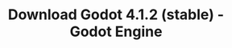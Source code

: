 ---
# Generated by /tools/generators/src/download_archive_generator !!! do not edit by hand !!!
title: 'Download Godot 4.1.2 (stable) - Godot Engine'
type: 'download/archive'
name: '4.1.2'
flavor: 'stable'
release_date: '2023-10-04T03:00:00-00:00'
release_notes: 'article/maintenance-release-godot-4-1-2/'
primaryPlatforms:
  - 'android.apk'
  - 'linux.64'
  - 'macos.universal'
  - 'windows.64'
  - 'web'
  - 'templates'
links:
  android.apk:
    name: 'android.apk'
    title: 'Android'
    caption: 'APK Universal (ARM64 + ARMv7 + x86_64 + x86)'
    tags:
      - 'APK download'
      - 'ARM64/v7'
      - 'x86 (64 & 32 bit)'
    hosts:
      github_builds:
        regular: 'https://github.com/godotengine/godot-builds/releases/download/4.1.2-stable/Godot_v4.1.2-stable_android_editor.apk'
        mono: '#'
      github:
        regular: 'https://github.com/godotengine/godot/releases/download/4.1.2-stable/Godot_v4.1.2-stable_android_editor.apk'
        mono: '#'
  linux.64:
    name: 'linux.64'
    title: 'Linux'
    caption: 'Padrão (x86_64)'
    tags:
      - '64 bit'
    hosts:
      github_builds:
        regular: 'https://github.com/godotengine/godot-builds/releases/download/4.1.2-stable/Godot_v4.1.2-stable_linux.x86_64.zip'
        mono: 'https://github.com/godotengine/godot-builds/releases/download/4.1.2-stable/Godot_v4.1.2-stable_mono_linux_x86_64.zip'
      github:
        regular: 'https://github.com/godotengine/godot/releases/download/4.1.2-stable/Godot_v4.1.2-stable_linux.x86_64.zip'
        mono: 'https://github.com/godotengine/godot/releases/download/4.1.2-stable/Godot_v4.1.2-stable_mono_linux_x86_64.zip'
  macos.universal:
    name: 'macos.universal'
    title: 'macOS'
    caption: 'Universal (x86_64 + Silício da Apple)'
    tags:
      - 'Intel/Apple Silicon'
      - '64 bit'
    hosts:
      github_builds:
        regular: 'https://github.com/godotengine/godot-builds/releases/download/4.1.2-stable/Godot_v4.1.2-stable_macos.universal.zip'
        mono: 'https://github.com/godotengine/godot-builds/releases/download/4.1.2-stable/Godot_v4.1.2-stable_mono_macos.universal.zip'
      github:
        regular: 'https://github.com/godotengine/godot/releases/download/4.1.2-stable/Godot_v4.1.2-stable_macos.universal.zip'
        mono: 'https://github.com/godotengine/godot/releases/download/4.1.2-stable/Godot_v4.1.2-stable_mono_macos.universal.zip'
  windows.64:
    name: 'windows.64'
    title: 'Windows'
    caption: 'Padrão (x86_64)'
    tags:
      - '64 bit'
    hosts:
      github_builds:
        regular: 'https://github.com/godotengine/godot-builds/releases/download/4.1.2-stable/Godot_v4.1.2-stable_win64.exe.zip'
        mono: 'https://github.com/godotengine/godot-builds/releases/download/4.1.2-stable/Godot_v4.1.2-stable_mono_win64.zip'
      github:
        regular: 'https://github.com/godotengine/godot/releases/download/4.1.2-stable/Godot_v4.1.2-stable_win64.exe.zip'
        mono: 'https://github.com/godotengine/godot/releases/download/4.1.2-stable/Godot_v4.1.2-stable_mono_win64.zip'
  web:
    name: 'web'
    title: 'Editor Web'
    caption: ''
    tags:
      - 'Self-hosted'
      - 'Cross-platform'
    hosts:
      github_builds:
        regular: 'https://github.com/godotengine/godot-builds/releases/download/4.1.2-stable/Godot_v4.1.2-stable_web_editor.zip'
        mono: '#'
      github:
        regular: 'https://github.com/godotengine/godot/releases/download/4.1.2-stable/Godot_v4.1.2-stable_web_editor.zip'
        mono: '#'
  linux.arm64:
    name: 'linux.arm64'
    title: 'Linux'
    caption: 'Padrão (ARM64)'
    tags:
      - 'ARM64'
      - '64 bit'
    hosts:
      github_builds:
        regular: 'https://github.com/godotengine/godot-builds/releases/download/4.1.2-stable/Godot_v4.1.2-stable_linux.arm64.zip'
        mono: 'https://github.com/godotengine/godot-builds/releases/download/4.1.2-stable/Godot_v4.1.2-stable_mono_linux_arm64.zip'
      github:
        regular: 'https://github.com/godotengine/godot/releases/download/4.1.2-stable/Godot_v4.1.2-stable_linux.arm64.zip'
        mono: 'https://github.com/godotengine/godot/releases/download/4.1.2-stable/Godot_v4.1.2-stable_mono_linux_arm64.zip'
  linux.32:
    name: 'linux.32'
    title: 'Linux'
    caption: 'Padrão (x86)'
    tags:
      - '32 bit'
    hosts:
      github_builds:
        regular: 'https://github.com/godotengine/godot-builds/releases/download/4.1.2-stable/Godot_v4.1.2-stable_linux.x86_32.zip'
        mono: 'https://github.com/godotengine/godot-builds/releases/download/4.1.2-stable/Godot_v4.1.2-stable_mono_linux_x86_32.zip'
      github:
        regular: 'https://github.com/godotengine/godot/releases/download/4.1.2-stable/Godot_v4.1.2-stable_linux.x86_32.zip'
        mono: 'https://github.com/godotengine/godot/releases/download/4.1.2-stable/Godot_v4.1.2-stable_mono_linux_x86_32.zip'
  linux.arm32:
    name: 'linux.arm32'
    title: 'Linux'
    caption: 'Padrão (ARM32)'
    tags:
      - 'ARM32'
      - '32 bit'
    hosts:
      github_builds:
        regular: 'https://github.com/godotengine/godot-builds/releases/download/4.1.2-stable/Godot_v4.1.2-stable_linux.arm32.zip'
        mono: 'https://github.com/godotengine/godot-builds/releases/download/4.1.2-stable/Godot_v4.1.2-stable_mono_linux_arm32.zip'
      github:
        regular: 'https://github.com/godotengine/godot/releases/download/4.1.2-stable/Godot_v4.1.2-stable_linux.arm32.zip'
        mono: 'https://github.com/godotengine/godot/releases/download/4.1.2-stable/Godot_v4.1.2-stable_mono_linux_arm32.zip'
  windows.32:
    name: 'windows.32'
    title: 'Windows'
    caption: 'Padrão (x86)'
    tags:
      - '32 bit'
    hosts:
      github_builds:
        regular: 'https://github.com/godotengine/godot-builds/releases/download/4.1.2-stable/Godot_v4.1.2-stable_win32.exe.zip'
        mono: 'https://github.com/godotengine/godot-builds/releases/download/4.1.2-stable/Godot_v4.1.2-stable_mono_win32.zip'
      github:
        regular: 'https://github.com/godotengine/godot/releases/download/4.1.2-stable/Godot_v4.1.2-stable_win32.exe.zip'
        mono: 'https://github.com/godotengine/godot/releases/download/4.1.2-stable/Godot_v4.1.2-stable_mono_win32.zip'
  aar_library:
    name: 'aar_library'
    title: 'Biblioteca de AAR'
    caption: ''
    tags:
      - 'Android plugins'
      - 'Java'
      - 'Kotlin'
    hosts:
      github_builds:
        regular: 'https://github.com/godotengine/godot-builds/releases/download/4.1.2-stable/godot-lib.4.1.2.stable.template_release.aar'
        mono: '#'
      github:
        regular: 'https://github.com/godotengine/godot/releases/download/4.1.2-stable/godot-lib.4.1.2.stable.template_release.aar'
        mono: '#'
  templates:
    name: 'templates'
    title: 'Modelos de exportação'
    caption: ''
    tags:
      - 'Utilizado para exportar os seus jogos para todas as plataformas suportadas'
    hosts:
      github_builds:
        regular: 'https://github.com/godotengine/godot-builds/releases/download/4.1.2-stable/Godot_v4.1.2-stable_export_templates.tpz'
        mono: 'https://github.com/godotengine/godot-builds/releases/download/4.1.2-stable/Godot_v4.1.2-stable_mono_export_templates.tpz'
      github:
        regular: 'https://github.com/godotengine/godot/releases/download/4.1.2-stable/Godot_v4.1.2-stable_export_templates.tpz'
        mono: 'https://github.com/godotengine/godot/releases/download/4.1.2-stable/Godot_v4.1.2-stable_mono_export_templates.tpz'
---